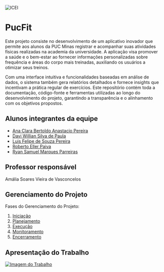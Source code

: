 ![ICEI](images/icei-pucminas.png)

# PucFit

Este projeto consiste no desenvolvimento de um aplicativo inovador que permite aos alunos da PUC Minas registrar e acompanhar suas atividades físicas realizadas na academia da universidade. A aplicação visa promover a saúde e o bem-estar ao fornecer informações personalizadas sobre frequência e áreas do corpo mais treinadas, auxiliando os usuários a otimizar seus treinos.

Com uma interface intuitiva e funcionalidades baseadas em análise de dados, o sistema também gera relatórios detalhados e fornece insights que incentivam a prática regular de exercícios. Este repositório contém toda a documentação, código-fonte e ferramentas utilizadas ao longo do desenvolvimento do projeto, garantindo a transparência e o alinhamento com os objetivos propostos.

## Alunos integrantes da equipe

* [Ana Clara Bertoldo Anastacio Pereira](https://github.com/bertoldoa3/bertoldoa3)
* [Davi Willian Silva de Paula](https://github.com/aluno2)
* [Luis Felipe de Souza Pereira](https://github.com/SouzaLipes)
* [Roberto Eller Paiva](https://github.com/repaiva)
* [Ryan Samuel Marques Parreiras](https://github.com/Ryansmp)

## Professor responsável

Amália Soares Vieira de Vasconcelos

## Gerenciamento do Projeto
Fases do Gerenciamento do Projeto:
1. [Iniciação](docs/01-iniciacao)
2. [Planejamento](docs/02-planejamento)
3. [Execução](docs/03-execucao)
4. [Monitoramento](docs/04-monitoramento)
5. [Encerramento](docs/05-encerramento)

## Apresentação do Trabalho
[![Imagem do Trabalho](https://img.youtube.com/vi/gRFGXn1IME8/maxresdefault.jpg)](https://www.youtube.com/watch?v=gRFGXn1IME8)

